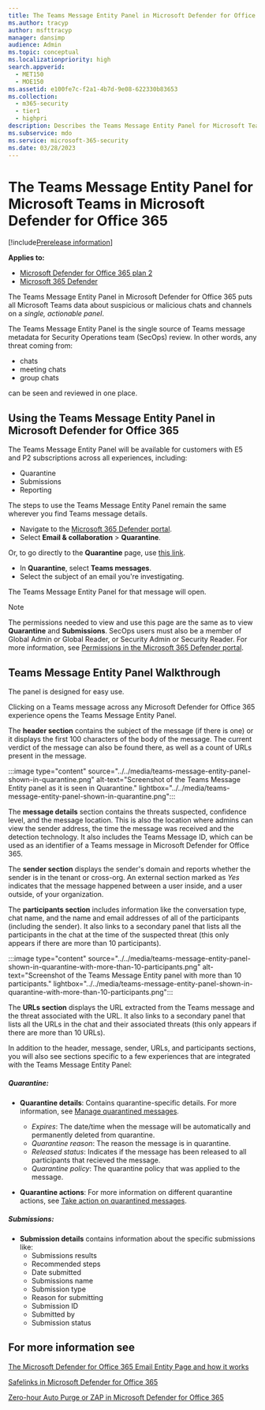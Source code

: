 ```yaml
---
title: The Teams Message Entity Panel in Microsoft Defender for Office 365
ms.author: tracyp
author: msfttracyp
manager: dansimp
audience: Admin
ms.topic: conceptual
ms.localizationpriority: high
search.appverid:
  - MET150
  - MOE150
ms.assetid: e100fe7c-f2a1-4b7d-9e08-622330b83653
ms.collection:
  - m365-security
  - tier1
  - highpri
description: Describes the Teams Message Entity Panel for Microsoft Teams in Microsoft Defender for Office 365, how it does post-breach work like ZAP and Safelinks and gives admins a single pane of glass on Teams chat and channel threats like suspicious URLs.
ms.subservice: mdo
ms.service: microsoft-365-security
ms.date: 03/28/2023
---
```


# The Teams Message Entity Panel for Microsoft Teams in Microsoft Defender for Office 365

[!include[Prerelease information](../../includes/prerelease.md)]

**Applies to:**
- [Microsoft Defender for Office 365 plan 2](defender-for-office-365.md)
- [Microsoft 365 Defender](../defender/microsoft-365-defender.md)

The Teams Message Entity Panel in Microsoft Defender for Office 365 puts all Microsoft Teams data about suspicious or malicious chats and channels on a *single, actionable panel*.

The Teams Message Entity Panel is the single source of Teams message metadata for Security Operations team (SecOps) review. In other words, any threat coming from:

- chats
- meeting chats
- group chats

can be seen and reviewed in one place.

## Using the Teams Message Entity Panel in Microsoft Defender for Office 365

The Teams Message Entity Panel will be available for customers with E5 and P2 subscriptions across all experiences, including:

- Quarantine
- Submissions
- Reporting

The steps to use the Teams Message Entity Panel remain the same wherever you find Teams message details.

- Navigate to the [Microsoft 365 Defender portal](https://security.microsoft.com).
- Select **Email & collaboration** > **Quarantine**.

Or, to go directly to the **Quarantine** page, use [this link](https://security.microsoft.com/quarantine).

- In **Quarantine**, select **Teams messages**.
- Select the subject of an email you're investigating.

The Teams Message Entity Panel for that message will open.

> [!NOTE]
> The permissions needed to view and use this page are the same as to view **Quarantine** and **Submissions**. SecOps users must also be a member of Global Admin or Global Reader, or Security Admin or Security Reader. For more information, see [Permissions in the Microsoft 365 Defender portal](mdo-portal-permissions.md).


## Teams Message Entity Panel Walkthrough

The panel is designed for easy use.

Clicking on a Teams message across any Microsoft Defender for Office 365 experience opens the Teams Message Entity Panel.

The **header section** contains the subject of the message (if there is one) or it displays the first 100 characters of the body of the message. The current verdict of the message can also be found there, as well as a count of URLs present in the message.

:::image type="content" source="../../media/teams-message-entity-panel-shown-in-quarantine.png" alt-text="Screenshot of the Teams Message Entity panel as it is seen in Quarantine." lightbox="../../media/teams-message-entity-panel-shown-in-quarantine.png":::

The **message details** section contains the threats suspected, confidence level, and the message location. This is also the location where admins can view the sender address, the time the message was received and the detection technology. It also includes the Teams Message ID, which can be used as an identifier of a Teams message in Microsoft Defender for Office 365.

The **sender section** displays the sender's domain and reports whether the sender is in the tenant or cross-org. An external section marked as *Yes* indicates that the message happened between a user inside, and a user outside, of your organization.

The **participants section** includes information like the conversation type, chat name, and the name and email addresses of all of the participants (including the sender). It also links to a secondary panel that lists all the participants in the chat at the time of the suspected threat (this only appears if there are more than 10 participants).

:::image type="content" source="../../media/teams-message-entity-panel-shown-in-quarantine-with-more-than-10-participants.png" alt-text="Screenshot of the Teams Message Entity panel with more than 10 participants." lightbox="../../media/teams-message-entity-panel-shown-in-quarantine-with-more-than-10-participants.png":::

The **URLs section** displays the URL extracted from the Teams message and the threat associated with the URL. It also links to a secondary panel that lists all the URLs in the chat and their associated threats (this only appears if there are more than 10 URLs).

In addition to the header, message, sender, URLs, and participants sections, you will also see sections specific to a few experiences that are integrated with the Teams Message Entity Panel:

##### Quarantine:

  - **Quarantine details**: Contains quarantine-specific details. For more information, see [Manage quarantined messages](quarantine-admin-manage-messages-files.md#view-quarantined-email-details).
    - *Expires*: The date/time when the message will be automatically and permanently deleted from quarantine.
    - *Quarantine reason*: The reason the message is in quarantine.
    - *Released status*: Indicates if the message has been released to all participants that recieved the message.
    - *Quarantine policy*: The quarantine policy that was applied to the message.

  - **Quarantine actions**: For more information on different quarantine actions, see [Take action on quarantined messages](quarantine-admin-manage-messages-files.md#take-action-on-quarantined-email).

##### Submissions:

  - **Submission details** contains information about the specific submissions like:
    - Submissions results
    - Recommended steps
    - Date submitted
    - Submissions name
    - Submission type
    - Reason for submitting
    - Submission ID
    - Submitted by
    - Submission status

## For more information see

[The Microsoft Defender for Office 365 Email Entity Page and how it works](mdo-email-entity-page.md)

[Safelinks in Microsoft Defender for Office 365](safe-links-about.md)

[Zero-hour Auto Purge or ZAP in Microsoft Defender for Office 365](zero-hour-auto-purge.md)
